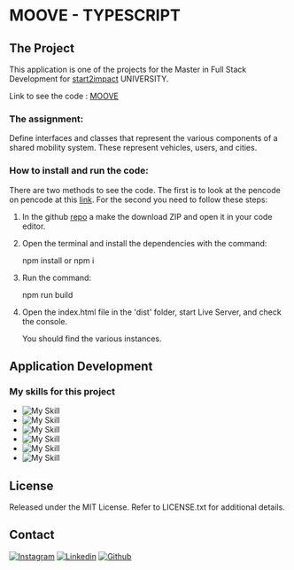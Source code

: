 # MOOVE - TYPESCRIPT

## The Project

This application is one of the projects for the Master in Full Stack Development for [start2impact](https://www.start2impact.it/) UNIVERSITY.

Link to see the code : <a href="https://codepen.io/Lorycaste98/pen/RwmjVNw?editors=1111" target="_blank">MOOVE</a>

### The assignment:

Define interfaces and classes that represent the various components of a shared mobility system.
These represent vehicles, users, and cities.

### How to install and run the code:

There are two methods to see the code. The first is to look at the pencode on pencode at this <a href="https://codepen.io/Lorycaste98/pen/RwmjVNw?editors=1111" target="_blank">link</a>.
For the second you need to follow these steps:

1. In the github <a href="https://github.com/Lorycaste98/typescript" target="_blank">repo</a> a make the download ZIP and open it in your code editor.

2. Open the terminal and install the dependencies with the command:

   npm install or npm i

3. Run the command:

   npm run build

4. Open the index.html file in the 'dist' folder, start Live Server, and check the console.

   You should find the various instances.

## Application Development

### My skills for this project

- ![My Skill](https://skillicons.dev/icons?i=html)
- ![My Skill](https://skillicons.dev/icons?i=css)
- ![My Skill](https://skillicons.dev/icons?i=js)
- ![My Skill](https://skillicons.dev/icons?i=ts)
- ![My Skill](https://skillicons.dev/icons?i=nodejs)
- ![My Skill](https://skillicons.dev/icons?i=git)

## License

Released under the MIT License. Refer to LICENSE.txt for additional details.

## Contact

[![Instagram](https://skillicons.dev/icons?i=instagram)](https://www.instagram.com/lorycastelletti/)
[![Linkedin](https://skillicons.dev/icons?i=linkedin)](https://www.linkedin.com/in/lorenzo-castelletti-532b9b191/)
[![Github](https://skillicons.dev/icons?i=github)](https://github.com/Lorycaste98)

